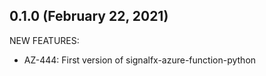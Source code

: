 ## 0.1.0 (February 22, 2021)

NEW FEATURES:
* AZ-444: First version of signalfx-azure-function-python

